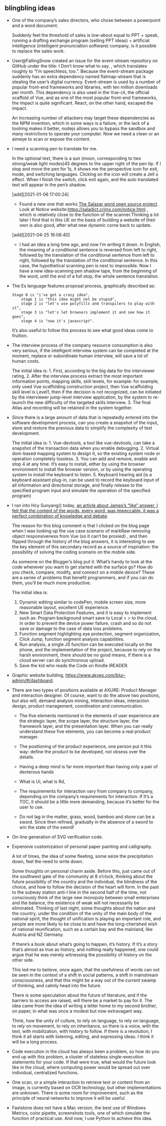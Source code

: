 ## blingbling ideas

- One of the company’s sales directors, who chose between a powerpoint and a word document.

    Suddenly feel the threshold of sales is low-about equal to PPT + speak, running a drafting exchange program (selling PPT ideas) + artificial intelligence (intelligent pronunciation software) company, is it possible to replace the sales work.

- User@FallingSnow created an issue for the event-stream repository on GitHub under the title: I Don’t know what to say. , which translates roughly to “I’m speechless, too.”. Because the event-stream package suddenly has an extra dependency named flatmap-stream that is stealing the user’s digital currency. Event-stream is used by a number of popular front-end frameworks and libraries, with ten million downloads per month. This dependency is also used in the Vue-cli, the official scaffold of Vue, and as one of the most popular front-end frameworks, the impact is quite significant. React, on the other hand, escaped the impact.

    An increasing number of attackers may target these dependencies as the NPM invention, which in some ways is a failure, or the lack of a toolring makes it better, nodejs allows you to bypass the sandbox and many restrictions to operate your computer. Now we need a clean or an aimeye to scan or expose the content.

- I need a scanning pen to translate for me.

    In the optional text, there is a sun (moon, corresponding to two strong/weak light modes)45 degrees to the upper right of the pen tip. If I stop and move the pen for 1s, it shows me the perspective icon for exit, mode, and switching languages. Clicking on the icon will create a Jell o effect. When I finish the switch, click exit again, and the auto translated text will appear in the pen’s shadow.

    [add][2021-01-06 17:00:24]

    * Found a new one that works [The Salazar word open source project](https://github.com/crimx/ext-saladict). Look at Notice website:https://saladict.crimx.com/notice.html , which is relatively close to the function of the scanner.Thinking a lot later I find that in this UE on the basis of building a website of their own is also good, after what new dynamic come back to update.

    [add][2021-04-25 16:08:40]

    * I had an idea a long time ago, and now I’m writing it down. In English, the meaning of a conditional sentence is reversed from left to right, followed by the translation of the conditional sentence from left to right, followed by the translation of the conditional sentence. In this case, the hypothetical scanning pen is next to impossible. Now I have a new idea-scanning pen shadow tape, from the beginning of the word, until the end of a full stop, the whole sentence translation.

- The Es language features proposal process, graphically described as:

    ```
    Stage 0 is "i've got a crazy idea", 
        stage 1 is "this idea might not be stupid", 
        stage 2 is "let's use polyfills and transpilers to play with it", 
        stage 3 is "let's let browsers implement it and see how it goes", 
        stage 4 is "now it's javascript".
    ```

    It’s also useful to follow this process to see what good ideas come to fruition.

- The interview process of the company resource consumption is also very serious, if the intelligent interview system can be completed at the moment, replace or subordinate human interview, will save a lot of human costs.

    The initial idea is: 1. First, according to the big data for the interviewer rating, 2. After the interview process extract the most important information points, mapping skills, skill levels, for example: for example, only used Vue scaffolding construction project, then Vue scaffolding skill level is Level1, then if the decision is not recognized, can be initiated by the interviewer jump-level interview application, by the system to re-launch the new difficulty of the targeted skills interview. 3. The final Atlas and recording will be retained in the system together.

- Since there is a large amount of data that is repeatedly entered into the software development process, can you create a snapshot of the input, store and restore the previous data to simplify the complexity of test development.

    The initial idea is: 1. Vue-devtools, a tool like vue-devtools, can take a snapshot of the transaction data when you enable debugging. 2. Virtual dom-based mapping system to design it, so the existing system node or operation completely lossless. 3. You can add and remove, enable and stop 4 at any time. It’s easy to install, either by using the browser environment to install the browser version, or by using the operating system to install the keyboard to listen. 5. Keyboard hearing aid (is a keyboard assistant plug-in, can be used to record the keyboard input of all information and directional storage, and finally release to the specified program input and simulate the operation of the specified program)

- I ran into Hcy Sunyang() today, [an article about James’s “like” answer, I felt that the content of the words, every word, was impeccable, it was a perfect combination of knowledge and debate](https://www.zhihu.com/people/huo-chun-yang-77).

    The reason for this blog comment is that I clicked on the blog page when I was looking up the use case scenario of markRaw removing object responsiveness from Vue (so it can’t be proxied) , and then flipped through the history of the blog answers, it is interesting to see the key element of this secondary record as a source of inspiration: the possibility of solving the coding scenario on the mobile side.

    As someone on the Blogger’s blog put it: What’s handy to look at the code whenever you want to get started with the surface go? How do you check, compare, modify, and connect on a mobile device? These are a series of problems that benefit programmers, and if you can do them, you’ll be much more productive.

    The initial idea is: 
    1. Dynamic editing similar to codePen, mobile screen size, more reasonable layout, excellent UE experience.
     2. New Smart Data Protection Features, and it is easy to implement such as: Program background smart save to Local > > to the cloud, in order to prevent the device power failure, crash and so do not save or damage to the case of data loss problems. 
     3. Function segment highlighting eye protection, segment organization, Click Jump, function segment analysis capabilities. 
     4. Run analysis, a single JS function can be executed locally on the phone, and the implementation of the project, because to rely on the harsh environment, there should be no good means, if there is a cloud server can do synchronous upload.
     5. Save the kid who reads the Code on Kindle IREADER.

- Graphic website building, https://www.akveo.com/blur-admin/#/dashboard.

- There are two types of positions available at AXURE: Product Manager and interaction designer. Of course, want to do the above two positions, but also will, demand analysis mining, interaction ideas, interaction design, product management, coordination and communication.

    * The five elements mentioned in the elements of user experience are the strategic layer, the scope layer, the structure layer, the framework layer, and the presentation layer. When you can really understand these five elements, you can become a real product manager.

    * The positioning of the product experience, one person put it this way: define the product to be developed, not obsess over the details.

    * Having a deep mind is far more important than having only a pair of dexterous hands

    * What is Ui, what is Rd,

    * The requirements for interaction vary from company to company, depending on the company’s requirements for interaction. If It’s a TOC, it should be a little more demanding, because it’s better for the user to use.

    * Do not lag in the matter, grass, wood, bamboo and stone can be a sword. Since then refined, gradually in the absence of a sword to win the state of the sword!

- On-line generation of SVG verification code.

- Expensive customization of personal paper painting and calligraphy.

    A lot of times, the idea of some fleeting, some seize the precipitation down, feel the need to write down.
    
    Some thoughts on personal charm aside. Before this, just came out of the southwest gate of the community at 8 o’clock, thinking about the future possibility of the country and the individual, the blindness of the choice, and how to follow the decision of the heart will form. In the past to the subway station anti-l line in the second half of the time, not consciously think of the large new monopoly between small enterprises and the balance, the existence of weak will not necessarily be eliminated. Thinking of last night, some thoughts about the nation and the country, under the condition of the unity of the main body of the national spirit, the thought of unification is playing an important role, and people are more likely to be close to and have the long-cherished wish of national reunification, such as a certain bay and the mainland, like Austria and NZ Germany.

    If there’s a book about what’s going to happen, it’s history. If It’s a story that’s almost as true as history, and nothing really happened, one could argue that he was merely witnessing the possibility of history on the other side.

    This led me to believe, once again, that the usefulness of words can not be seen in the context of a shift in social patterns, a shift in mainstream consciousness, and that this might be a way out of the current swamp of thinking, and calmly head into the future.

    There is some speculation about the future of literature, and if the barriers to access are raised, will there be a market to pay for it. The idea came from the idea of writing a letter home to my second brother, on paper, in what was once a modest but now extravagant way.

    Think, how the unity of culture, to rely on language, to rely on language, to rely on movement, to rely on inheritance, so there is a voice, with the text, with mobilization, with history to follow. If there is a revolution, I think it all starts with listening, editing, and expressing ideas. I think it will be a long process.

- Code execution in the cloud has always been a problem, so how do you end up with this problem, a cluster of stateless single-execution statements for your code. If that were true, what would the future look like in the cloud, where computing power would be spread out over individual, centralized functions.

- One scan, or a simple interaction to retrieve text or content from an image, is currently based on OCR technology, but other implementations are unknown. There is some room for improvement, such as the principle of neural networks to improve it will be useful.

- Faststone does not have a Mac version, the best use of Windows Metrics, color pipette, screenshots tools, one of which simulate the function of practical use. And now, I use Python to achieve this idea.